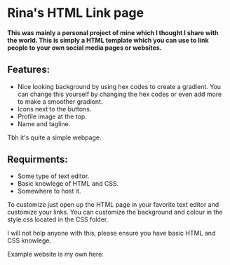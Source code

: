 # Rina's HTML Link page

#### This was mainly a personal project of mine which I thought I share with the world. This is simply a HTML template which you can use to link people to your own social media pages or websites.

## Features: 

- Nice looking background by using hex codes to create a gradient. You can change this yourself by changing the hex codes or even add more to make a smoother gradient.
- Icons next to the buttons.
- Profile image at the top.
- Name and tagline.

Tbh it's quite a simple webpage.

## Requirments:

- Some type of text editor.
- Basic knowlege of HTML and CSS.
- Somewhere to host it.

To customize just open up the HTML page in your favorite text editor and customize your links. You can customize the background and colour in the style.css located in the CSS folder. 

I will not help anyone with this, please ensure you have basic HTML and CSS knowlege.

Example website is my own here: 
